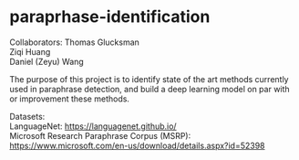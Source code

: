 # paraprhase-identification

Collaborators:
Thomas Glucksman  
Ziqi Huang  
Daniel (Zeyu) Wang  

The purpose of this project is to identify state of the art methods currently used in paraphrase detection, and build a deep learning model on par with or improvement these methods. 

Datasets:  
LanguageNet: https://languagenet.github.io/  
Microsoft Research Paraphrase Corpus (MSRP): https://www.microsoft.com/en-us/download/details.aspx?id=52398  
